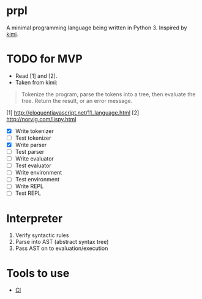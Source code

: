 # prpl
A minimal programming language being written in Python 3. Inspired by [kimi](https://github.com/vakila/kimi).

# TODO for MVP
- Read [1] and [2].
- Taken from kimi:
>Tokenize the program, parse the tokens into a tree, then evaluate the tree. Return the result, or an error message.

[1] http://eloquentjavascript.net/11_language.html
[2] http://norvig.com/lispy.html

- [x] Write tokenizer
- [ ] Test tokenizer
- [x] Write parser
- [ ] Test parser
- [ ] Write evaluator 
- [ ] Test evaluator
- [ ] Write environment 
- [ ] Test environment 
- [ ] Write REPL 
- [ ] Test REPL
 
# Interpreter
1. Verify syntactic rules
2. Parse into AST (abstract syntax tree)
3. Pass AST on to evaluation/execution

# Tools to use
- [CI](https://circleci.com/)

